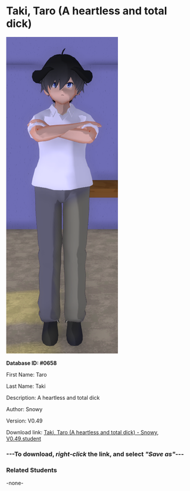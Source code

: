 # Taki, Taro (A heartless and total dick)

<img src="../../Files/Images/Taki, Taro (A heartless and total dick).png" title="Taki, Taro (A heartless and total dick) - Snowy, V0.49">

**Database ID: #0658**

First Name: Taro

Last Name: Taki

Description: A heartless and total dick

Author: Snowy

Version: V0.49

Download link: <a href="https://raw.githubusercontent.com/Arbiter1223/Daigaku-Gurashi-Custom-Students/master/Files/Student%20Files/Taki%2C%20Taro%20(A%20heartless%20and%20total%20dick)%20-%20Snowy%2C%20V0.49.student">Taki, Taro (A heartless and total dick) - Snowy, V0.49.student</a>

### ---**To download, _right-click_ the link, and select _"Save as"_**---

### Related Students

-none-
